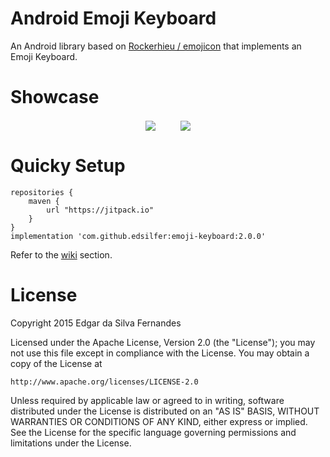 # Android Emoji Keyboard
An Android library based on [Rockerhieu / emojicon](https://github.com/rockerhieu/emojicon) that implements an Emoji Keyboard.

<a name="showcase" />

# Showcase
<p align="center">
<img src="showcase/telegram.gif" align="center"  hspace="18">
<img src="showcase/whatsapp.gif" align="center" hspace="18">
</p>

# Quicky Setup
```
repositories {
    maven {
        url "https://jitpack.io"
    }
}
implementation 'com.github.edsilfer:emoji-keyboard:2.0.0'
```

Refer to the [wiki](https://github.com/instachat/emoji-library/wiki/Development) section.

<a name="license"></a>
# License
Copyright 2015 Edgar da Silva Fernandes

Licensed under the Apache License, Version 2.0 (the "License");
you may not use this file except in compliance with the License.
You may obtain a copy of the License at

    http://www.apache.org/licenses/LICENSE-2.0

Unless required by applicable law or agreed to in writing, software
distributed under the License is distributed on an "AS IS" BASIS,
WITHOUT WARRANTIES OR CONDITIONS OF ANY KIND, either express or implied.
See the License for the specific language governing permissions and
limitations under the License.